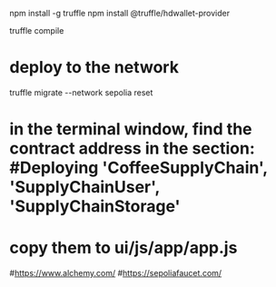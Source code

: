 
npm install -g truffle
npm install @truffle/hdwallet-provider

truffle compile
# deploy to the network
truffle migrate --network sepolia reset 
# in the terminal window, find the contract address in the section: #Deploying 'CoffeeSupplyChain', 'SupplyChainUser', 'SupplyChainStorage'
# copy them to ui/js/app/app.js

#https://www.alchemy.com/
#https://sepoliafaucet.com/


